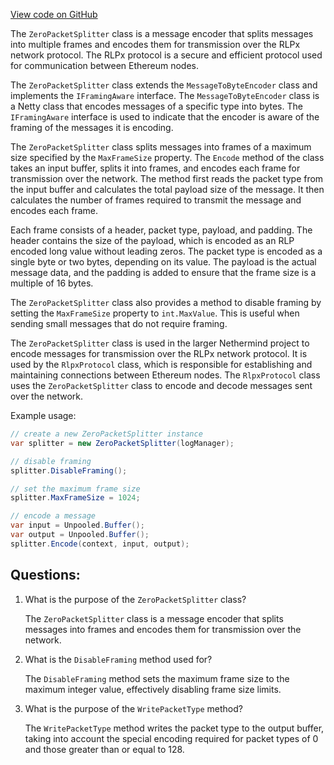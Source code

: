 [View code on GitHub](https://github.com/NethermindEth/nethermind/src/Nethermind/Nethermind.Network/Rlpx/ZeroPacketSplitter.cs)

The `ZeroPacketSplitter` class is a message encoder that splits messages into multiple frames and encodes them for transmission over the RLPx network protocol. The RLPx protocol is a secure and efficient protocol used for communication between Ethereum nodes. 

The `ZeroPacketSplitter` class extends the `MessageToByteEncoder` class and implements the `IFramingAware` interface. The `MessageToByteEncoder` class is a Netty class that encodes messages of a specific type into bytes. The `IFramingAware` interface is used to indicate that the encoder is aware of the framing of the messages it is encoding. 

The `ZeroPacketSplitter` class splits messages into frames of a maximum size specified by the `MaxFrameSize` property. The `Encode` method of the class takes an input buffer, splits it into frames, and encodes each frame for transmission over the network. The method first reads the packet type from the input buffer and calculates the total payload size of the message. It then calculates the number of frames required to transmit the message and encodes each frame. 

Each frame consists of a header, packet type, payload, and padding. The header contains the size of the payload, which is encoded as an RLP encoded long value without leading zeros. The packet type is encoded as a single byte or two bytes, depending on its value. The payload is the actual message data, and the padding is added to ensure that the frame size is a multiple of 16 bytes. 

The `ZeroPacketSplitter` class also provides a method to disable framing by setting the `MaxFrameSize` property to `int.MaxValue`. This is useful when sending small messages that do not require framing. 

The `ZeroPacketSplitter` class is used in the larger Nethermind project to encode messages for transmission over the RLPx network protocol. It is used by the `RlpxProtocol` class, which is responsible for establishing and maintaining connections between Ethereum nodes. The `RlpxProtocol` class uses the `ZeroPacketSplitter` class to encode and decode messages sent over the network. 

Example usage:

```csharp
// create a new ZeroPacketSplitter instance
var splitter = new ZeroPacketSplitter(logManager);

// disable framing
splitter.DisableFraming();

// set the maximum frame size
splitter.MaxFrameSize = 1024;

// encode a message
var input = Unpooled.Buffer();
var output = Unpooled.Buffer();
splitter.Encode(context, input, output);
```
## Questions: 
 1. What is the purpose of the `ZeroPacketSplitter` class?
    
    The `ZeroPacketSplitter` class is a message encoder that splits messages into frames and encodes them for transmission over the network.

2. What is the `DisableFraming` method used for?
    
    The `DisableFraming` method sets the maximum frame size to the maximum integer value, effectively disabling frame size limits.

3. What is the purpose of the `WritePacketType` method?
    
    The `WritePacketType` method writes the packet type to the output buffer, taking into account the special encoding required for packet types of 0 and those greater than or equal to 128.